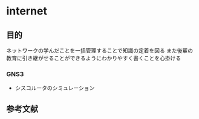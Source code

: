 # internet

## 目的
ネットワークの学んだことを一括管理することで知識の定着を図る
また後輩の教育に引き継がせることができるようにわかりやすく書くことを心掛ける

### GNS3
- シスコルータのシミュレーション

## 参考文献 
